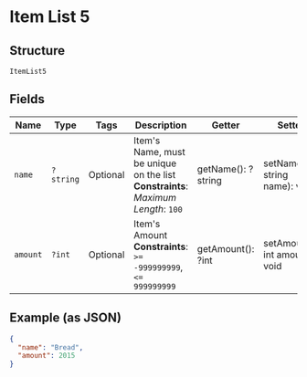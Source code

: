 
# Item List 5

## Structure

`ItemList5`

## Fields

| Name | Type | Tags | Description | Getter | Setter |
|  --- | --- | --- | --- | --- | --- |
| `name` | `?string` | Optional | Item's Name, must be unique on the list<br>**Constraints**: *Maximum Length*: `100` | getName(): ?string | setName(?string name): void |
| `amount` | `?int` | Optional | Item's Amount<br>**Constraints**: `>= -999999999`, `<= 999999999` | getAmount(): ?int | setAmount(?int amount): void |

## Example (as JSON)

```json
{
  "name": "Bread",
  "amount": 2015
}
```

